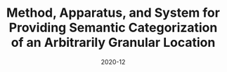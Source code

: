 ---
title: "Method, Apparatus, and System for Providing Semantic Categorization of an Arbitrarily Granular Location"
collection: patents_pubs
permalink: /patents_pubs/2020-12-patent-17-116743
excerpt: "TODO: Add description"
date: 2020-12
citation: "C. Cervantes &amp; S. Kompella. Method, Apparatus, and System for Providing Semantic Categorization of an Arbitrarily Granular Location. U.S. Patent Application 17/116743, filed December 2020. Patent Pending"
---